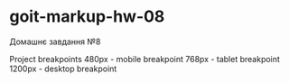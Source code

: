 # goit-markup-hw-08
Домашнє завдання №8

Project breakpoints
    480px - mobile breakpoint
    768px - tablet breakpoint
    1200px - desktop breakpoint